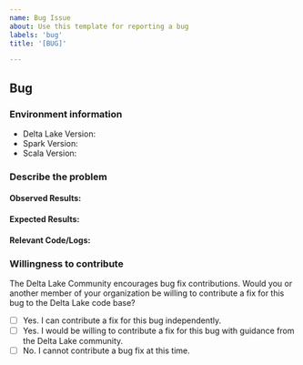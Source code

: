 ```yaml
---
name: Bug Issue
about: Use this template for reporting a bug
labels: 'bug'
title: '[BUG]'

---
```


## Bug

### Environment information

* Delta Lake Version:
* Spark Version:
* Scala Version:

### Describe the problem

#### Observed Results:

<!-- What happened?  This could be a description, log output, etc. -->

#### Expected Results:

<!-- What did you expect to happen? -->

#### Relevant Code/Logs:

<!--
Code here to reproduce the problem. Include any logs or source code that would be helpful to diagnose the problem. If including tracebacks, please include the full traceback. Large logs and files should be attached.
-->

### Willingness to contribute
The Delta Lake Community encourages bug fix contributions. Would you or another member of your organization be willing to contribute a fix for this bug to the Delta Lake code base?

- [ ] Yes. I can contribute a fix for this bug independently.
- [ ] Yes. I would be willing to contribute a fix for this bug with guidance from the Delta Lake community.
- [ ] No. I cannot contribute a bug fix at this time.
